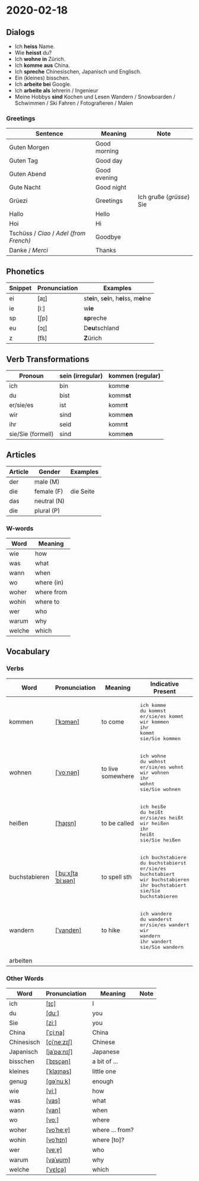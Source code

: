 # 2020-02-18

## Dialogs

- Ich **heiss** Name.
- Wie **heisst** du?
- Ich **wohne in** Zürich.
- Ich **komme aus** China.
- Ich **spreche** Chinesischen, Japanisch und Englisch.
- Ein (kleines) bisschen.
- Ich **arbeite bei** Google.
- Ich **arbeite als** lehrerin / Ingenieur
- Meine Hobbys **sind** Kochen und Lesen
  Wandern / Snowboarden / Schwimmen / Ski Fahren / Fotografieren / Malen

### Greetings

| Sentence                                | Meaning      | Note                     |
| --------------------------------------- | ------------ | ------------------------ |
| Guten Morgen                            | Good morning |                          |
| Guten Tag                               | Good day     |                          |
| Guten Abend                             | Good evening |                          |
| Gute Nacht                              | Good night   |                          |
| Grüezi                                  | Greetings    | Ich gruße (*grüsse*) Sie |
| Hallo                                   | Hello        |                          |
| Hoi                                     | Hi           |                          |
| Tschüss / *Ciao* / *Adel (from French)* | Goodbye      |                          |
| Danke / *Merci*                         | Thanks       |                          |

## Phonetics

| Snippet | Pronunciation | Examples                                  |
| ------- | ------------- | ----------------------------------------- |
| ei      | [aɪ̯]          | st**ei**n, s**ei**n, h**ei**ss, m**ei**ne |
| ie      | [iː]          | w**ie**                                   |
| sp      | [ʃp]          | **sp**reche                               |
| eu      | [ɔɪ̯]          | D**eu**tschland                           |
| z       | [t͡s]          | **Z**ürich                                |

## Verb Transformations

| Pronoun           | sein (irregular) | komm**en** (regular) |
| ----------------- | ---------------- | -------------------- |
| ich               | bin              | komm**e**            |
| du                | bist             | komm**st**           |
| er/sie/es         | ist              | komm**t**            |
| wir               | sind             | komm**en**           |
| ihr               | seid             | komm**t**            |
| sie/Sie (formell) | sind             | komm**en**           |

## Articles

| Article | Gender      | Examples  |
| ------- | ----------- | --------- |
| der     | male (M)    |           |
| die     | female (F)  | die Seite |
| das     | neutral (N) |           |
| die     | plural (P)  |           |

### W-words

| Word   | Meaning    |
| ------ | ---------- |
| wie    | how        |
| was    | what       |
| wann   | when       |
| wo     | where (in) |
| woher  | where from |
| wohin  | where to   |
| wer    | who        |
| warum  | why        |
| welche | which      |

## Vocabulary

### Verbs

| Word          | Pronunciation                                                | Meaning           | Indicative Present                                           | Note                               |
| ------------- | ------------------------------------------------------------ | ----------------- | ------------------------------------------------------------ | ---------------------------------- |
| kommen        | [[ˈkɔmən]](https://cdn.duden.de/_media_/audio/ID4111331_23791721.mp3) | to come           | <pre>ich       komme<br>du        kommst<br>er/sie/es kommt<br>wir       kommen<br>ihr       kommt<br>sie/Sie   kommen</pre> |                                    |
| wohnen        | [[ˈvoːnən]](https://cdn.duden.de/_media_/audio/ID4112024_161392289.mp3) | to live somewhere | <pre>ich       wohne<br>du        wohnst<br>er/sie/es wohnt<br>wir       wohnen<br>ihr       wohnt<br>sie/Sie   wohnen</pre> |                                    |
| heißen        | [[ˈhaɪ̯sn̩]](https://cdn.duden.de/_media_/audio/ID4111695_403590219.mp3) | to be called      | <pre>ich       heiße<br>du        heißt<br>er/sie/es heißt<br>wir       heißen<br>ihr       heißt<br>sie/Sie   heißen</pre> |                                    |
| buchstabieren | [[ˌbuːxʃtaˈbiːʁən]](https://cdn.duden.de/_media_/audio/ID4117528_477073355.mp3) | to spell sth      | <pre>ich       buchstabiere<br>du        buchstabierst<br>er/sie/es buchstabiert<br>wir       buchstabieren<br>ihr       buchstabiert<br>sie/Sie   buchstabieren</pre> | buchstabe *letter* +‎ -ieren *-ise* |
| wandern       | [[ˈvandɐn]](https://cdn.duden.de/_media_/audio/ID4116349_457041469.mp3) | to hike           | <pre>ich       wandere<br>du        wanderst<br>er/sie/es wandert<br>wir       wandern<br>ihr       wandert<br>sie/Sie   wandern</pre> |                                    |
| arbeiten      |                                                              |                   |                                                              |                                    |

### Other Words

| Word       | Pronunciation                                                | Meaning         | Note |
| ---------- | ------------------------------------------------------------ | --------------- | ---- |
| ich        | [[ɪç]](https://cdn.duden.de/_media_/audio/ID4110789_408990785.mp3) | I               |      |
| du         | [[duː]](https://cdn.duden.de/_media_/audio/ID4106667_72990169.mp3) | you             |      |
| Sie        | [[ziː]](https://cdn.duden.de/_media_/audio/ID4113817_416400962.mp3) | you             |      |
| China      | [[ˈçiːna]](https://cdn.duden.de/_media_/audio/ID4116832_166090562.mp3) | China           |      |
| Chinesisch | [[çiˈneːzɪʃ]](https://cdn.duden.de/_media_/audio/ID4112636_274046959.mp3) | Chinese         |      |
| Japanisch  | [[jaˈpaːnɪʃ]](https://upload.wikimedia.org/wikipedia/commons/a/a0/De-Japanisch.ogg) | Japanese        |      |
| bisschen   | [[ˈbɪsçən]](https://cdn.duden.de/_media_/audio/ID4117202_406183566.mp3) | a bit of ...    |      |
| kleines    | [[ˈklaɪ̯nəs]](https://upload.wikimedia.org/wikipedia/commons/a/ad/De-kleines.ogg) | little one      |      |
| genug      | [[ɡəˈnuːk]](https://cdn.duden.de/_media_/audio/ID4111600_233821106.mp3) | enough          |      |
| wie        | [[viː]](https://cdn.duden.de/_media_/audio/ID4112247_188871001.mp3) | how             |      |
| was        | [[vas]](https://cdn.duden.de/_media_/audio/ID4108087_169239916.mp3) | what            |      |
| wann       | [[van]](https://cdn.duden.de/_media_/audio/ID4115453_516012268.mp3) | when            |      |
| wo         | [[voː]](https://cdn.duden.de/_media_/audio/ID4112236_189466343.mp3) | where           |      |
| woher      | [[voˈheːɐ̯]](https://cdn.duden.de/_media_/audio/ID4117105_326491312.mp3) | where ... from? |      |
| wohin      | [[voˈhɪn]](https://cdn.duden.de/_media_/audio/ID4114255_374151900.mp3) | where [to]?     |      |
| wer        | [[veːɐ̯]](https://cdn.duden.de/_media_/audio/ID4108115_534510387.mp3) | who             |      |
| warum      | [[vaˈʁʊm]](https://cdn.duden.de/_media_/audio/ID4115043_119637869.mp3) | why             |      |
| welche     | [[ˈvɛlçə]](https://upload.wikimedia.org/wikipedia/commons/4/4b/De-welche.ogg) | which           |      |
